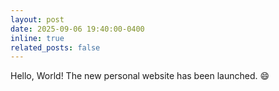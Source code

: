 ```yaml
---
layout: post
date: 2025-09-06 19:40:00-0400
inline: true
related_posts: false
---
```


Hello, World! The new personal website has been launched. :smile:
